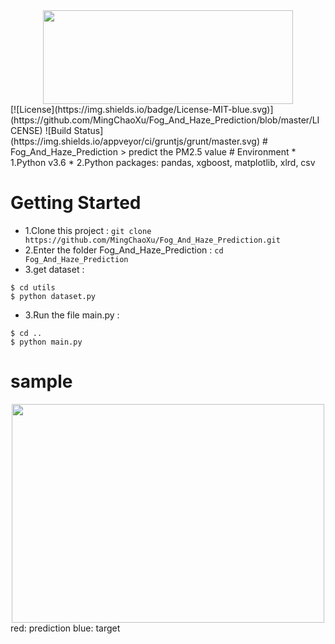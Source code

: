 <div align=center><img width="400" height="150" src="https://github.com/MingChaoXu/Fog_And_Haze_Prediction/blob/master/docs/logo.png"/></div>
[![License](https://img.shields.io/badge/License-MIT-blue.svg)](https://github.com/MingChaoXu/Fog_And_Haze_Prediction/blob/master/LICENSE) 
![Build Status](https://img.shields.io/appveyor/ci/gruntjs/grunt/master.svg)
# Fog_And_Haze_Prediction
> predict the PM2.5 value
# Environment
* 1.Python v3.6 
* 2.Python packages: pandas, xgboost, matplotlib, xlrd, csv

# Getting Started
* 1.Clone this project : `git clone https://github.com/MingChaoXu/Fog_And_Haze_Prediction.git`
* 2.Enter the folder Fog_And_Haze_Prediction : `cd Fog_And_Haze_Prediction`
* 3.get dataset : 
```
$ cd utils
$ python dataset.py
```
* 3.Run the file main.py : 
```
$ cd ..
$ python main.py
```
# sample
<div align=center><img width="500" height="350" src="https://github.com/MingChaoXu/Fog_And_Haze_Prediction/blob/master/result.png"/></div>
red: prediction
blue: target
